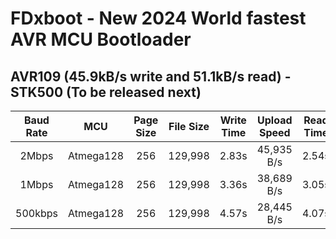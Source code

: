 # FDxboot - New 2024 World fastest AVR MCU Bootloader
## AVR109 (45.9kB/s write and 51.1kB/s read) -  STK500 (To be released next)

| Baud Rate | MCU | Page Size | File Size | Write Time | Upload Speed | Read Time | Read Speed |
| :---: | :---: | :---: | :---: | :---: | :---: | :---: | :---: |
| 2Mbps | Atmega128 | 256 | 129,998 | 2.83s | 45,935 B/s | 2.54s | 51,180 B/s | 
| 1Mbps | Atmega128 | 256 | 129,998 | 3.36s | 38,689 B/s | 3.05s | 42,622 B/s | 
| 500kbps | Atmega128 | 256 | 129,998 | 4.57s | 28,445 B/s | 4.07s | 31,940 B/s | 
